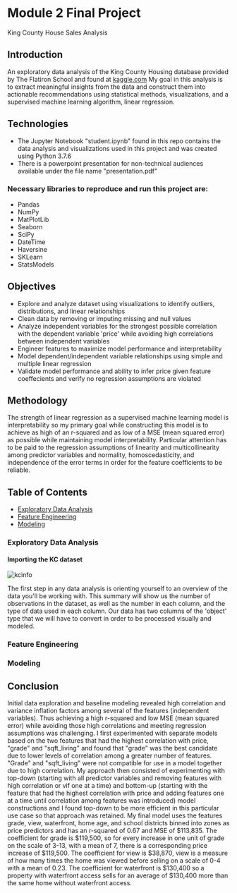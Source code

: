 
# Module 2 Final Project

King County House Sales Analysis 


## Introduction

An exploratory data analysis of the King County Housing database provided by The Flatiron School and found at [kaggle.com](https://www.kaggle.com/harlfoxem/housesalesprediction) My goal in this analysis is to extract meaningful insights from the data and construct them into actionable recommendations using statistical methods, visualizations, and a supervised machine learning algorithm, linear regression. 

## Technologies
* The Jupyter Notebook "student.ipynb" found in this repo contains the data analysis and visualizations used in this project and was created using Python 3.7.6
* There is a powerpoint presentation for non-technical audiences available under the file name "presentation.pdf"

### Necessary libraries to reproduce and run this project are:

* Pandas 
* NumPy
* MatPlotLib
* Seaborn
* SciPy
* DateTime
* Haversine
* SKLearn
* StatsModels

## Objectives

* Explore and analyze dataset using visualizations to identify outliers, distributions, and linear relationships
* Clean data by removing or imputing missing and null values
* Analyze independent variables for the strongest possible correlation with the dependent variable 'price' while avoiding high     correlations between independent variables 
* Engineer features to maximize model performance and interpretability
* Model dependent/independent variable relationships using simple and multiple linear regression
* Validate model performance and ability to infer price given feature coeffecients and verify no regression assumptions are       violated

## Methodology

The strength of linear regression as a supervised machine learning model is interpretability so my primary goal while constructing this model is to achieve as high of an r-squared and as low of a MSE (mean squared error) as possible while maintaining model interpretability. Particular attention has to be paid to the regression assumptions of linearity and multicollinearity among predictor variables and normality, homoscedasticity, and independence of the error terms in order for the feature coefficients to be reliable. 

## Table of Contents

* [Exploratory Data Analysis](#EDA)
* [Feature Engineering](#Features)
* [Modeling](#Models)

<a name="EDA"></a>
### Exploratory Data Analysis

#### Importing the KC dataset

![kcinfo](https://raw.githubusercontent.com/joshblumer/dsc-mod-2-project-v2-1-online-ds-sp-000/master/Pics/Info.png)

The first step in any data analysis is orienting yourself to an overview of the data you'll be working with. This summary will show us the number of observations in the dataset, as well as the number in each column, and the type of data used in each column. Our data has two columns of the 'object' type that we will have to convert in order to be processed visually and modeled. 






<a name="Features"></a>
### Feature Engineering







<a name="Models"></a>
### Modeling 












## Conclusion

Initial data exploration and baseline modeling revealed high correlation and variance inflation factors among several of the features (independent variables). Thus achieving a high r-squared and low MSE (mean squared error) while avoiding those high correlations and meeting regression assumptions was challenging. I first experimented with separate models based on the two features that had the highest correlation with price, "grade" and "sqft_living" and found that "grade" was the best candidate due to lower levels of correlation among a greater number of features. "Grade" and "sqft_living" were not compatible for use in a model together due to high correlation. My approach then consisted of experimenting with top-down (starting with all predictor variables and removing features with high correlation or vif one at a time) and bottom-up (starting with the feature that had the highest correlation with price and adding features one at a time until correlation among features was introduced) model constructions and I found top-down to be more efficient in this particular use case so that approach was retained. My final model uses the features grade, view, waterfront, home age,  and school districts binned into zones as price predictors and has an r-squared of 0.67 and MSE of $113,835. The coefficient for grade is $119,500, so for every increase in one unit of grade on the scale of 3-13, with a mean of 7, there is a corresponding price increase of $119,500. The coefficient for view is $38,870, view is a measure of how many times the home was viewed before selling on a scale of 0-4 with a mean of 0.23. The coefficient for waterfront is $130,400 so a property with waterfront access sells for an average of $130,400 more than the same home without waterfront access. 

